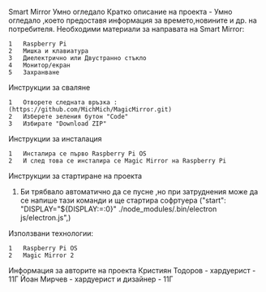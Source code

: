 Smart Mirror
Умно огледало
Кратко описание на проекта - Умно огледало ,което предоставя информация за времето,новините и др. на потребителя.
Необходими материали за направата на Smart Mirror:

	1	Raspberry Pi
	2	Мишка и клавиатура
	3	Диелектрично или Двустранно стъкло
	4	Монитор/екран
	5	Захранване

Инструкции за сваляне

	1	Отворете следната връзка : (https://github.com/MichMich/MagicMirror.git)
	2	Изберете зеления бутон "Code"
	3	Избирате "Download ZIP"

Инструкции за инсталация

	1	Инсталира се първо Raspberry Pi OS
	2	И след това се инсталира се Magic Mirror на Raspberry Pi

Инструкции за стартиране на проекта

1) Би трябвало автоматично да се пусне ,но при затруднения може да се
   напише тази команди и ще стартира софртуера 
("start": "DISPLAY=\"${DISPLAY:=:0}\" ./node_modules/.bin/electron js/electron.js",)

Използвани технологии:

	1	Raspberry Pi OS
	2	Magic Mirror 2
	
Информация за авторите на проекта
Кристиян Тодоров - хардуерист - 11Г
Йоан Мирчев - хардуерист и дизайнер - 11Г 
